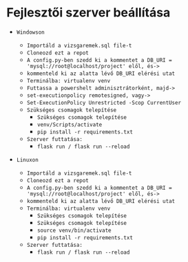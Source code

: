 # Fejlesztői szerver beállítása

- `Windowson`
    - `Importáld a vizsgaremek.sql file-t`
    - `Cloneozd ezt a repot`
    - `A config.py-ben szedd ki a kommentet a DB_URI = 'mysql://root@localhost/project' elől, és->`
    - `kommenteld ki az alatta lévő DB_URI elérési utat`
    - `Terminálba: virtualenv venv`
    - `Futtassa a powershelt adminisztrátorként, majd->`
    - `set-executionpolicy remotesigned, vagy->` 
    - `Set-ExecutionPolicy Unrestricted -Scop CurrentUser`
    - `Szükséges csomagok telepítése`
        - `Szükséges csomagok telepítése`
        - `venv/Scripts/activate`
        - `pip install -r requirements.txt`
    - `Szerver futtatása:`
        - `flask run / flask run --reload`
    
- `Linuxon`
    - `Importáld a vizsgaremek.sql file-t`
    - `Cloneozd ezt a repot`
    - `A config.py-ben szedd ki a kommentet a DB_URI = 'mysql://root@localhost/project' elől, és->`
    - `kommenteld ki az alatta lévő DB_URI elérési utat`
    - `Terminálba: virtualenv venv`
        - `Szükséges csomagok telepítése`
        - `Szükséges csomagok telepítése`
        - `source venv/bin/activate`
        - `pip install -r requirements.txt`
    - `Szerver futtatása:`
        - `flask run / flask run --reload`
    





